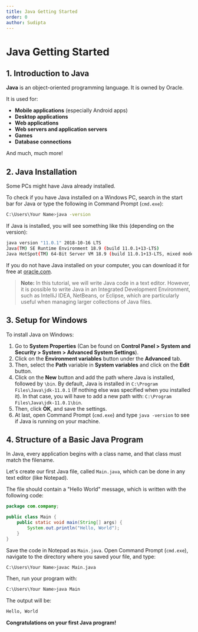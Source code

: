 ```yaml
---
title: Java Getting Started  
order: 0  
author: Sudipta
---
```


# Java Getting Started

## 1. Introduction to Java

**Java** is an object-oriented programming language. It is owned by Oracle.

It is used for:

- **Mobile applications** (especially Android apps)
- **Desktop applications**
- **Web applications**
- **Web servers and application servers**
- **Games**
- **Database connections**

And much, much more!

## 2. Java Installation

Some PCs might have Java already installed.

To check if you have Java installed on a Windows PC, search in the start bar for Java or type the following in Command Prompt (`cmd.exe`):

```bash
C:\Users\Your Name>java -version
```

If Java is installed, you will see something like this (depending on the version):

```bash
java version "11.0.1" 2018-10-16 LTS
Java(TM) SE Runtime Environment 18.9 (build 11.0.1+13-LTS)
Java HotSpot(TM) 64-Bit Server VM 18.9 (build 11.0.1+13-LTS, mixed mode)
```

If you do not have Java installed on your computer, you can download it for free at [oracle.com](https://www.oracle.com).

> **Note:** In this tutorial, we will write Java code in a text editor. However, it is possible to write Java in an Integrated Development Environment, such as IntelliJ IDEA, NetBeans, or Eclipse, which are particularly useful when managing larger collections of Java files.

## 3. Setup for Windows

To install Java on Windows:

1. Go to **System Properties** (Can be found on **Control Panel > System and Security > System > Advanced System Settings**).
2. Click on the **Environment variables** button under the **Advanced** tab.
3. Then, select the **Path** variable in **System variables** and click on the **Edit** button.
4. Click on the **New** button and add the path where Java is installed, followed by `\bin`. By default, Java is installed in `C:\Program Files\Java\jdk-11.0.1` (If nothing else was specified when you installed it). In that case, you will have to add a new path with: `C:\Program Files\Java\jdk-11.0.1\bin`.
5. Then, click **OK**, and save the settings.
6. At last, open Command Prompt (`cmd.exe`) and type `java -version` to see if Java is running on your machine.

## 4. Structure of a Basic Java Program

In Java, every application begins with a class name, and that class must match the filename.

Let's create our first Java file, called `Main.java`, which can be done in any text editor (like Notepad).

The file should contain a "Hello World" message, which is written with the following code:

```java
package com.company;

public class Main {
    public static void main(String[] args) {
        System.out.println("Hello, World");
    }
}
```

Save the code in Notepad as `Main.java`. Open Command Prompt (`cmd.exe`), navigate to the directory where you saved your file, and type:

```bash
C:\Users\Your Name>javac Main.java
```

Then, run your program with:

```bash
C:\Users\Your Name>java Main
```

The output will be:

```bash
Hello, World
```

**Congratulations on your first Java program!**
